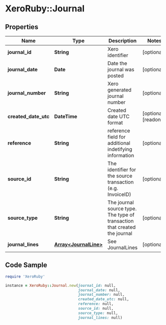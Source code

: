 # XeroRuby::Journal

## Properties

Name | Type | Description | Notes
------------ | ------------- | ------------- | -------------
**journal_id** | **String** | Xero identifier | [optional] 
**journal_date** | **Date** | Date the journal was posted | [optional] 
**journal_number** | **String** | Xero generated journal number | [optional] 
**created_date_utc** | **DateTime** | Created date UTC format | [optional] [readonly] 
**reference** | **String** | reference field for additional indetifying information | [optional] 
**source_id** | **String** | The identifier for the source transaction (e.g. InvoiceID) | [optional] 
**source_type** | **String** | The journal source type. The type of transaction that created the journal | [optional] 
**journal_lines** | [**Array&lt;JournalLine&gt;**](JournalLine.md) | See JournalLines | [optional] 

## Code Sample

```ruby
require 'XeroRuby'

instance = XeroRuby::Journal.new(journal_id: null,
                                 journal_date: null,
                                 journal_number: null,
                                 created_date_utc: null,
                                 reference: null,
                                 source_id: null,
                                 source_type: null,
                                 journal_lines: null)
```


